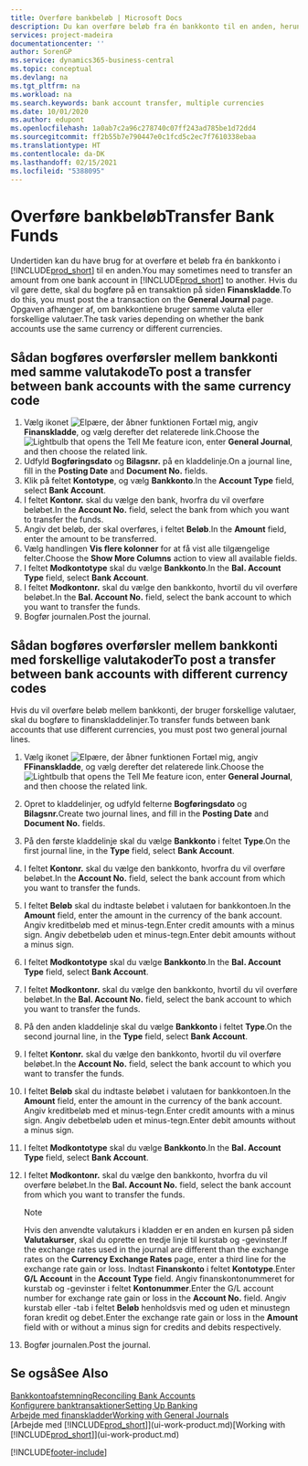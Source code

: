 ```yaml
---
title: Overføre bankbeløb | Microsoft Docs
description: Du kan overføre beløb fra én bankkonto til en anden, herunder forskellige valutaer, ved at bogføre transaktionen i finanskladden.
services: project-madeira
documentationcenter: ''
author: SorenGP
ms.service: dynamics365-business-central
ms.topic: conceptual
ms.devlang: na
ms.tgt_pltfrm: na
ms.workload: na
ms.search.keywords: bank account transfer, multiple currencies
ms.date: 10/01/2020
ms.author: edupont
ms.openlocfilehash: 1a0ab7c2a96c278740c07ff243ad785be1d72dd4
ms.sourcegitcommit: ff2b55b7e790447e0c1fcd5c2ec7f7610338ebaa
ms.translationtype: HT
ms.contentlocale: da-DK
ms.lasthandoff: 02/15/2021
ms.locfileid: "5388095"
---
```

# <a name="transfer-bank-funds"></a><span data-ttu-id="ec2c7-103">Overføre bankbeløb</span><span class="sxs-lookup"><span data-stu-id="ec2c7-103">Transfer Bank Funds</span></span>
<span data-ttu-id="ec2c7-104">Undertiden kan du have brug for at overføre et beløb fra én bankkonto i [!INCLUDE[prod_short](includes/prod_short.md)] til en anden.</span><span class="sxs-lookup"><span data-stu-id="ec2c7-104">You may sometimes need to transfer an amount from one bank account in [!INCLUDE[prod_short](includes/prod_short.md)] to another.</span></span> <span data-ttu-id="ec2c7-105">Hvis du vil gøre dette, skal du bogføre på en transaktion på siden **Finanskladde**.</span><span class="sxs-lookup"><span data-stu-id="ec2c7-105">To do this, you must post the a transaction on the **General Journal** page.</span></span> <span data-ttu-id="ec2c7-106">Opgaven afhænger af, om bankkontiene bruger samme valuta eller forskellige valutaer.</span><span class="sxs-lookup"><span data-stu-id="ec2c7-106">The task varies depending on whether the bank accounts use the same currency or different currencies.</span></span>

## <a name="to-post-a-transfer-between-bank-accounts-with-the-same-currency-code"></a><span data-ttu-id="ec2c7-107">Sådan bogføres overførsler mellem bankkonti med samme valutakode</span><span class="sxs-lookup"><span data-stu-id="ec2c7-107">To post a transfer between bank accounts with the same currency code</span></span>
1. <span data-ttu-id="ec2c7-108">Vælg ikonet ![Elpære, der åbner funktionen Fortæl mig](media/ui-search/search_small.png "Fortæl mig, hvad du vil foretage dig"), angiv **Finanskladde**, og vælg derefter det relaterede link.</span><span class="sxs-lookup"><span data-stu-id="ec2c7-108">Choose the ![Lightbulb that opens the Tell Me feature](media/ui-search/search_small.png "Tell me what you want to do") icon, enter **General Journal**, and then choose the related link.</span></span>
2. <span data-ttu-id="ec2c7-109">Udfyld **Bogføringsdato** og **Bilagsnr.** på en kladdelinje.</span><span class="sxs-lookup"><span data-stu-id="ec2c7-109">On a journal line, fill in the **Posting Date** and **Document No.** fields.</span></span>
3. <span data-ttu-id="ec2c7-110">Klik på feltet **Kontotype**, og vælg **Bankkonto**.</span><span class="sxs-lookup"><span data-stu-id="ec2c7-110">In the **Account Type** field, select **Bank Account**.</span></span>
4. <span data-ttu-id="ec2c7-111">I feltet **Kontonr.** skal du vælge den bank, hvorfra du vil overføre beløbet.</span><span class="sxs-lookup"><span data-stu-id="ec2c7-111">In the **Account No.** field, select the bank from which you want to transfer the funds.</span></span>
5. <span data-ttu-id="ec2c7-112">Angiv det beløb, der skal overføres, i feltet **Beløb**.</span><span class="sxs-lookup"><span data-stu-id="ec2c7-112">In the **Amount** field, enter the amount to be transferred.</span></span>
6. <span data-ttu-id="ec2c7-113">Vælg handlingen **Vis flere kolonner** for at få vist alle tilgængelige felter.</span><span class="sxs-lookup"><span data-stu-id="ec2c7-113">Choose the **Show More Columns** action to view all available fields.</span></span>
7. <span data-ttu-id="ec2c7-114">I feltet **Modkontotype** skal du vælge **Bankkonto**.</span><span class="sxs-lookup"><span data-stu-id="ec2c7-114">In the **Bal. Account Type** field, select **Bank Account**.</span></span>
8. <span data-ttu-id="ec2c7-115">I feltet **Modkontonr.** skal du vælge den bankkonto, hvortil du vil overføre beløbet.</span><span class="sxs-lookup"><span data-stu-id="ec2c7-115">In the **Bal. Account No.** field, select the bank account to which you want to transfer the funds.</span></span>
9. <span data-ttu-id="ec2c7-116">Bogfør journalen.</span><span class="sxs-lookup"><span data-stu-id="ec2c7-116">Post the journal.</span></span>

## <a name="to-post-a-transfer-between-bank-accounts-with-different-currency-codes"></a><span data-ttu-id="ec2c7-117">Sådan bogføres overførsler mellem bankkonti med forskellige valutakoder</span><span class="sxs-lookup"><span data-stu-id="ec2c7-117">To post a transfer between bank accounts with different currency codes</span></span>
<span data-ttu-id="ec2c7-118">Hvis du vil overføre beløb mellem bankkonti, der bruger forskellige valutaer, skal du bogføre to finanskladdelinjer.</span><span class="sxs-lookup"><span data-stu-id="ec2c7-118">To transfer funds between bank accounts that use different currencies, you must post two general journal lines.</span></span>

1. <span data-ttu-id="ec2c7-119">Vælg ikonet ![Elpære, der åbner funktionen Fortæl mig](media/ui-search/search_small.png "Fortæl mig, hvad du vil foretage dig"), angiv **FFinanskladde**, og vælg derefter det relaterede link.</span><span class="sxs-lookup"><span data-stu-id="ec2c7-119">Choose the ![Lightbulb that opens the Tell Me feature](media/ui-search/search_small.png "Tell me what you want to do") icon, enter **General Journal**, and then choose the related link.</span></span>
2. <span data-ttu-id="ec2c7-120">Opret to kladdelinjer, og udfyld felterne **Bogføringsdato** og **Bilagsnr.**</span><span class="sxs-lookup"><span data-stu-id="ec2c7-120">Create two journal lines, and fill in the **Posting Date** and **Document No.** fields.</span></span>
3. <span data-ttu-id="ec2c7-121">På den første kladdelinje skal du vælge **Bankkonto** i feltet **Type**.</span><span class="sxs-lookup"><span data-stu-id="ec2c7-121">On the first journal line, in the **Type** field, select **Bank Account**.</span></span>
4. <span data-ttu-id="ec2c7-122">I feltet **Kontonr.** skal du vælge den bankkonto, hvorfra du vil overføre beløbet.</span><span class="sxs-lookup"><span data-stu-id="ec2c7-122">In the **Account No.** field, select the bank account from which you want to transfer the funds.</span></span>
5. <span data-ttu-id="ec2c7-123">I feltet **Beløb** skal du indtaste beløbet i valutaen for bankkontoen.</span><span class="sxs-lookup"><span data-stu-id="ec2c7-123">In the **Amount** field, enter the amount in the currency of the bank account.</span></span> <span data-ttu-id="ec2c7-124">Angiv kreditbeløb med et minus-tegn.</span><span class="sxs-lookup"><span data-stu-id="ec2c7-124">Enter credit amounts with a minus sign.</span></span> <span data-ttu-id="ec2c7-125">Angiv debetbeløb uden et minus-tegn.</span><span class="sxs-lookup"><span data-stu-id="ec2c7-125">Enter debit amounts without a minus sign.</span></span>
6. <span data-ttu-id="ec2c7-126">I feltet **Modkontotype** skal du vælge **Bankkonto**.</span><span class="sxs-lookup"><span data-stu-id="ec2c7-126">In the **Bal. Account Type** field, select **Bank Account**.</span></span>
7. <span data-ttu-id="ec2c7-127">I feltet **Modkontonr.** skal du vælge den bankkonto, hvortil du vil overføre beløbet.</span><span class="sxs-lookup"><span data-stu-id="ec2c7-127">In the **Bal. Account No.** field, select the bank account to which you want to transfer the funds.</span></span>
8. <span data-ttu-id="ec2c7-128">På den anden kladdelinje skal du vælge **Bankkonto** i feltet **Type**.</span><span class="sxs-lookup"><span data-stu-id="ec2c7-128">On the second journal line, in the **Type** field, select **Bank Account**.</span></span>
9. <span data-ttu-id="ec2c7-129">I feltet **Kontonr.** skal du vælge den bankkonto, hvortil du vil overføre beløbet.</span><span class="sxs-lookup"><span data-stu-id="ec2c7-129">In the **Account No.** field, select the bank account to which you want to transfer the funds.</span></span>
10. <span data-ttu-id="ec2c7-130">I feltet **Beløb** skal du indtaste beløbet i valutaen for bankkontoen.</span><span class="sxs-lookup"><span data-stu-id="ec2c7-130">In the **Amount** field, enter the amount in the currency of the bank account.</span></span> <span data-ttu-id="ec2c7-131">Angiv kreditbeløb med et minus-tegn.</span><span class="sxs-lookup"><span data-stu-id="ec2c7-131">Enter credit amounts with a minus sign.</span></span> <span data-ttu-id="ec2c7-132">Angiv debetbeløb uden et minus-tegn.</span><span class="sxs-lookup"><span data-stu-id="ec2c7-132">Enter debit amounts without a minus sign.</span></span>
11. <span data-ttu-id="ec2c7-133">I feltet **Modkontotype** skal du vælge **Bankkonto**.</span><span class="sxs-lookup"><span data-stu-id="ec2c7-133">In the **Bal. Account Type** field, select **Bank Account**.</span></span>  
12. <span data-ttu-id="ec2c7-134">I feltet **Modkontonr.** skal du vælge den bankkonto, hvorfra du vil overføre beløbet.</span><span class="sxs-lookup"><span data-stu-id="ec2c7-134">In the **Bal. Account No.** field, select the bank account from which you want to transfer the funds.</span></span>

    > [!NOTE]  
    > <span data-ttu-id="ec2c7-135">Hvis den anvendte valutakurs i kladden er en anden en kursen på siden **Valutakurser**, skal du oprette en tredje linje til kurstab og -gevinster.</span><span class="sxs-lookup"><span data-stu-id="ec2c7-135">If the exchange rates used in the journal are different than the exchange rates on the **Currency Exchange Rates** page, enter a third line for the exchange rate gain or loss.</span></span> <span data-ttu-id="ec2c7-136">Indtast **Finanskonto** i feltet **Kontotype**.</span><span class="sxs-lookup"><span data-stu-id="ec2c7-136">Enter **G/L Account** in the **Account Type** field.</span></span> <span data-ttu-id="ec2c7-137">Angiv finanskontonummeret for kurstab og -gevinster i feltet **Kontonummer**.</span><span class="sxs-lookup"><span data-stu-id="ec2c7-137">Enter the G/L account number for exchange rate gain or loss in the **Account No.** field.</span></span> <span data-ttu-id="ec2c7-138">Angiv kurstab eller -tab i feltet **Beløb** henholdsvis med og uden et minustegn foran kredit og debet.</span><span class="sxs-lookup"><span data-stu-id="ec2c7-138">Enter the exchange rate gain or loss in the **Amount** field with or without a minus sign for credits and debits respectively.</span></span>
13. <span data-ttu-id="ec2c7-139">Bogfør journalen.</span><span class="sxs-lookup"><span data-stu-id="ec2c7-139">Post the journal.</span></span>

## <a name="see-also"></a><span data-ttu-id="ec2c7-140">Se også</span><span class="sxs-lookup"><span data-stu-id="ec2c7-140">See Also</span></span>
[<span data-ttu-id="ec2c7-141">Bankkontoafstemning</span><span class="sxs-lookup"><span data-stu-id="ec2c7-141">Reconciling Bank Accounts</span></span>](bank-manage-bank-accounts.md)  
[<span data-ttu-id="ec2c7-142">Konfigurere banktransaktioner</span><span class="sxs-lookup"><span data-stu-id="ec2c7-142">Setting Up Banking</span></span>](bank-setup-banking.md)  
[<span data-ttu-id="ec2c7-143">Arbejde med finanskladder</span><span class="sxs-lookup"><span data-stu-id="ec2c7-143">Working with General Journals</span></span>](ui-work-general-journals.md)  
<span data-ttu-id="ec2c7-144">[Arbejde med [!INCLUDE[prod_short](includes/prod_short.md)]](ui-work-product.md)</span><span class="sxs-lookup"><span data-stu-id="ec2c7-144">[Working with [!INCLUDE[prod_short](includes/prod_short.md)]](ui-work-product.md)</span></span>


[!INCLUDE[footer-include](includes/footer-banner.md)]